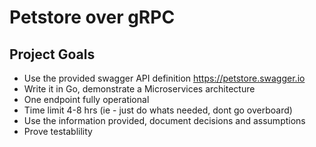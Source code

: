# Petstore over gRPC

## Project Goals

- Use the provided swagger API definition https://petstore.swagger.io
- Write it in Go, demonstrate a Microservices architecture
- One endpoint fully operational
- Time limit 4-8 hrs  (ie - just do whats needed, dont go overboard)
- Use the information provided, document decisions and assumptions
- Prove testablility

